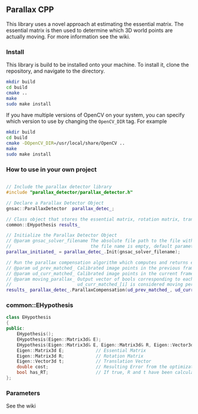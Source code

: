 ## Parallax CPP

This library uses a novel approach at estimating the essential matrix. 
The essential matrix is then used to determine which 3D world points are actually moving.
For more information see the wiki.

### Install

This library is build to be installed onto your machine. To install it, clone the
repository, and navigate to the directory.

``` bash
mkdir build
cd build
cmake ..
make
sudo make install


```

If you have multiple versions of OpenCV on your system, you can specify which version to use by changing the `OpenCV_DIR` tag. For example

``` bash
mkdir build
cd build
cmake -DOpenCV_DIR=/usr/local/share/OpenCV ..
make
sudo make install
```

### How to use in your own project

```c++

// Include the parallax detector library
#include "parallax_detector/parallax_detector.h"

// Declare a Parallax Detector Object
gnsac::ParallaxDetector  parallax_detec_;

// Class object that stores the essential matrix, rotation matrix, translation vector and others. See below for more information
common::EHypothesis results_

// Initialize the Parallax Detector Object 
// @param gnsac_solver_filename The absolute file path to the file with all of the gnsac parameters. If 
//                              the file name is empty, default parameters will be used.
parallax_initiated_ = parallax_detec_.Init(gnsac_solver_filename);

// Run the parallax compensation algorithm which computes and returns essential matrix, rotation matrix, and translation vector.
// @param ud_prev_matched_ Calibrated image points in the previous frame
// @param ud_curr_matched_ Calibrated image points in the current frame
// @param moving_parallax_ Output vector of bools corresponding to each matched points. If moving_parallax_[i] is true, then point
//                         ud_curr_matched_[i] is considered moving perpendicular to the epipolar lines and has velocity in the world frame.
results_ parallax_detec_.ParallaxCompensation(ud_prev_matched_, ud_curr_matched_, moving_parallax_);


```
### common::EHypothesis
```c++
class EHypothesis
{
public:
	EHypothesis();
	EHypothesis(Eigen::Matrix3d& E);
	EHypothesis(Eigen::Matrix3d& E, Eigen::Matrix3d& R, Eigen::Vector3d& t);
	Eigen::Matrix3d E;            // Essential Matrix
	Eigen::Matrix3d R;            // Rotation Matrix
	Eigen::Vector3d t;            // Translation Vector
	double cost;                  // Resulting Error from the optimization algorithm used to compute the essential matrix
	bool has_RT;                  // If true, R and t have been calculated
};


```

### Parameters

See the wiki